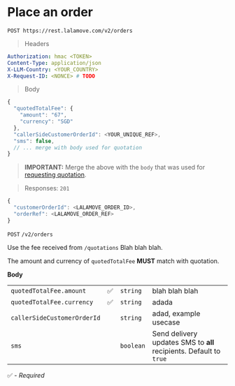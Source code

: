 # Place an order

```
POST https://rest.lalamove.com/v2/orders
```

> Headers

```yaml
Authorization: hmac <TOKEN>
Content-Type: application/json
X-LLM-Country: <YOUR_COUNTRY>
X-Request-ID: <NONCE> # TODO
```

> Body

```js
{
  "quotedTotalFee": {
    "amount": "67",
    "currency": "SGD"
  },
  "callerSideCustomerOrderId": <YOUR_UNIQUE_REF>,
  "sms": false,
  // ... merge with body used for quotation
}
```

> <aside class="warning">
> <b>IMPORTANT:</b> Merge the above with the <code>body</code> that was used for <a href="#get-a-quotation">requesting quotation</a>.
> </aside>

> Responses: `201`

```js
{
  "customerOrderId": <LALAMOVE_ORDER_ID>,
  "orderRef": <LALAMOVE_ORDER_REF>
}
```

`POST` `/v2/orders`

Use the fee received from `/quotations` Blah blah blah.

<aside class="notice">The amount and currency of <code>quotedTotalFee</code> <b>MUST</b> match with quotation.</aside>

**Body**

|                             |     |           |                                                                    |
| --------------------------- | --- | --------- | ------------------------------------------------------------------ |
| `quotedTotalFee.amount`     | ✅  | `string`  | blah blah blah                                                     |
| `quotedTotalFee.currency`   | ✅  | `string`  | adada                                                              |
| `callerSideCustomerOrderId` |     | `string`  | adad, example usecase                                              |
| `sms`                       |     | `boolean` | Send delivery updates SMS to **all** recipients. Default to `true` |

✅ - _Required_
